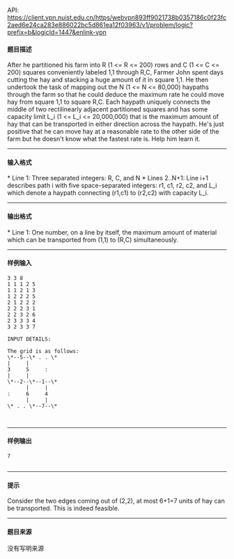API: https://client.vpn.nuist.edu.cn/https/webvpn893ff9021738b0357186c0f23fc2aed6e24ca283e886022bc5d861ea12f03963/v1/problem/logic?prefix=b&logicId=1447&enlink-vpn

#### 题目描述

After he partitioned his farm into R (1 <= R <= 200) rows and C (1 <= C <= 200) squares conveniently labeled 1,1 through R,C, Farmer John spent days cutting the hay and stacking a huge amount of it in square 1,1. He then undertook the task of mapping out the N (1 <= N <= 80,000) haypaths through the farm so that he could deduce the maximum rate he could move hay from square 1,1 to square R,C. Each haypath uniquely connects the middle of two rectilinearly adjacent partitioned squares and has some capacity limit L\_i (1 <= L\_i <= 20,000,000) that is the maximum amount of hay that can be transported in either direction across the haypath. He's just positive that he can move hay at a reasonable rate to the other side of the farm but he doesn't know what the fastest rate is. Help him learn it.

---

#### 输入格式

\* Line 1: Three separated integers: R, C, and N \* Lines 2..N+1: Line i+1 describes path i with five space-separated integers: r1, c1, r2, c2, and L\_i which denote a haypath connecting (r1,c1) to (r2,c2) with capacity L\_i.

---

#### 输出格式

\* Line 1: One number, on a line by itself, the maximum amount of material which can be transported from (1,1) to (R,C) simultaneously.

---

#### 样例输入
```
3 3 8
1 1 1 2 5
1 1 2 1 3
1 2 2 2 5
2 1 2 2 2
2 2 2 3 1
2 2 3 2 6
2 3 3 3 4
3 2 3 3 7

INPUT DETAILS:

The grid is as follows:
\*--5--\* . . \*
|     |     
3     5     :
|     |    
\*--2--\*--1--\*
      |     |
:     6     4
      |     |
\* . . \*--7--\*
    


```

---

#### 样例输出
```
7


```

---

#### 提示

Consider the two edges coming out of (2,2), at most 6+1=7 units of hay can be transported. This is indeed feasible.

---

#### 题目来源

没有写明来源